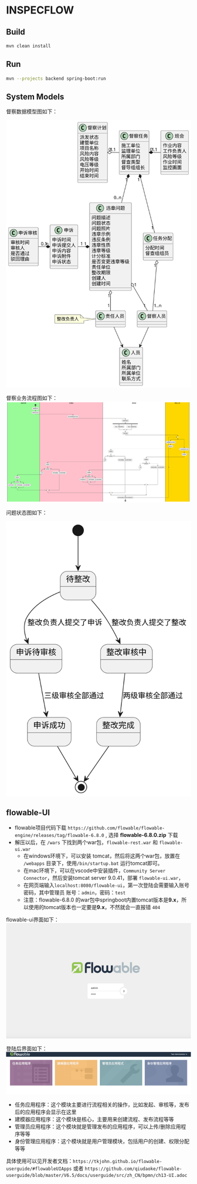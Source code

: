# INSPECFLOW

## Build

```bash
mvn clean install
```

## Run
```bash
mvn --projects backend spring-boot:run
```

## System Models
督察数据模型图如下：


![](uml/model.svg)


督察业务流程图如下：
![](uml/flow.svg)

问题状态图如下：

![](uml/stateissue.svg)

## flowable-UI

- flowable项目代码下载 `https://github.com/flowable/flowable-engine/releases/tag/flowable-6.8.0` , 选择 **flowable-6.8.0.zip** 下载
- 解压以后，在 `/wars` 下找到两个war包，`flowable-rest.war` 和 `flowable-ui.war`
    - 在windows环境下，可以安装 tomcat，然后将这两个war包，放置在 `/webapps` 目录下，使用`/bin/startup.bat` 运行tomcat即可。
    - 在mac环境下，可以在vscode中安装插件，`Community Server Connector`，然后安装tomcat server 9.0.41，部署 `flowable-ui.war`，
    - 在网页端输入`localhost:8080/flowable-ui`，第一次登陆会需要输入账号密码，其中管理员 账号：`admin`，密码：`test`
    - 注意：flowable-6.8.0 的war包中springboot内置tomcat版本是**9.x**，所以使用的tomcat版本也一定要是**9.x**，不然就会一直报错 `404`

flowable-ui界面如下：
![](uml/flowable-ui%E7%95%8C%E9%9D%A2.png)

登陆后界面如下：
![](uml/flowable-ui%E4%B8%BB%E9%A1%B5%E9%9D%A2.png)

- 任务应用程序：这个模块主要进行流程相关的操作，比如发起、审核等，发布后的应用程序会显示在这里
- 建模器应用程序：这个模块是核心，主要用来创建流程、发布流程等等
- 管理员应用程序：这个模块就是管理发布的应用程序，可以上传/删除应用程序等等
- 身份管理应用程序：这个模块就是用户管理模块，包括用户的创建、权限分配等等

具体使用可以见开发者文档：`https://tkjohn.github.io/flowable-userguide/#flowableUIApps` 或者 `https://github.com/qiudaoke/flowable-userguide/blob/master/V6.5/docs/userguide/src/zh_CN/bpmn/ch13-UI.adoc` 
